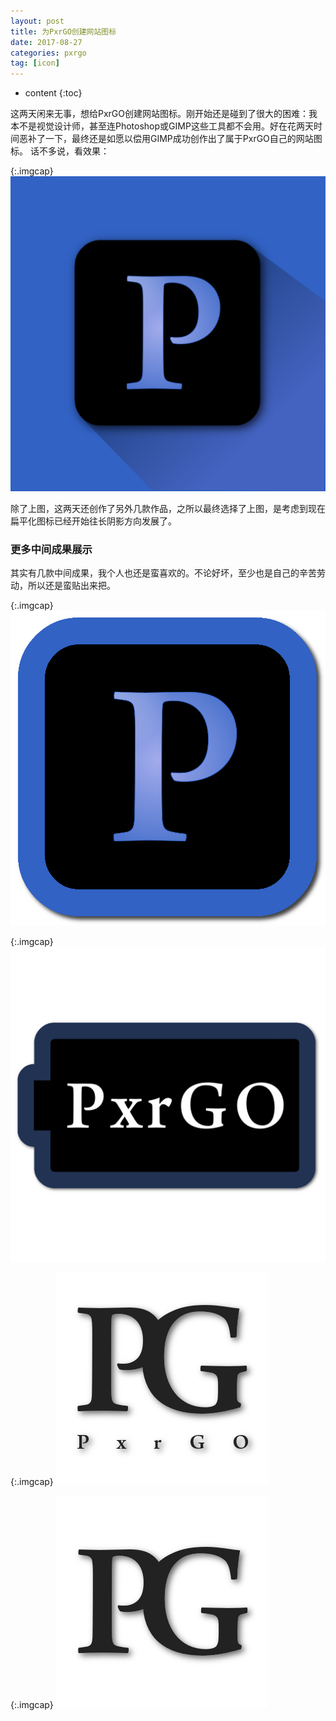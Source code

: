 ```yaml
---
layout: post
title: 为PxrGO创建网站图标
date: 2017-08-27
categories: pxrgo
tag: [icon]
---
```

* content
{:toc}

这两天闲来无事，想给PxrGO创建网站图标。刚开始还是碰到了很大的困难：我本不是视觉设计师，甚至连Photoshop或GIMP这些工具都不会用。好在花两天时间恶补了一下，最终还是如愿以偿用GIMP成功创作出了属于PxrGO自己的网站图标。
话不多说，看效果：

{:.imgcap}
![](/assets/img/2017/08/27/P_longshadow.png)


除了上图，这两天还创作了另外几款作品，之所以最终选择了上图，是考虑到现在扁平化图标已经开始往长阴影方向发展了。

### 更多中间成果展示

其实有几款中间成果，我个人也还是蛮喜欢的。不论好坏，至少也是自己的辛苦劳动，所以还是蛮贴出来把。

{:.imgcap}
![](/assets/img/2017/08/27/P.png)

{:.imgcap}
![](/assets/img/2017/08/27/battery.png)

{:.imgcap}
![](/assets/img/2017/08/27/pxrgo.png)

{:.imgcap}
![](/assets/img/2017/08/27/pxrgo_icon.png)
